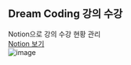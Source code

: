 ## Dream Coding 강의 수강

Notion으로 강의 수강 현황 관리  
[Notion 보기](https://www.notion.so/React-Basic-Course-Study-Plan-Dream-Coding-08f2d54f84f94c83840a7929eddf6dde)  
![image](https://user-images.githubusercontent.com/17793440/117657212-42fd1f00-b1d4-11eb-83b5-7bc9057c90fb.png)
